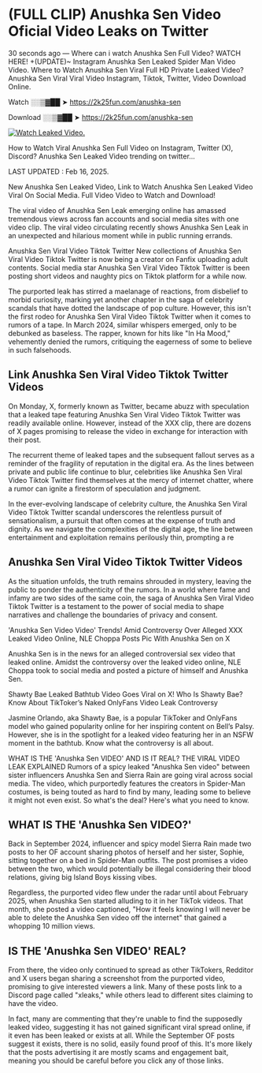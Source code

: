 # (FULL CLIP) Anushka Sen Video Oficial Video Leaks on Twitter

30 seconds ago — Where can i watch Anushka Sen Full Video? WATCH HERE! +(UPDATE)~ Instagram Anushka Sen Leaked Spider Man Video Video. Where to Watch Anushka Sen Viral Full HD Private Leaked Video? Anushka Sen Viral Viral Video Instagram, Tiktok, Twitter, Video Download Online.

Watch ░░▒▓██ ➤ https://2k25fun.com/anushka-sen

Download ░░▒▓██ ➤ https://2k25fun.com/anushka-sen

[![Watch Leaked Video.](https://miro.medium.com/v2/resize:fit:828/format:webp/1*cilzJN44JGOrTw9NJCrNHA.gif "Watch Leaked Video")](https://2k25fun.com/anushka-sen)

How to Watch Viral Anushka Sen Full Video on Instagram, Twitter (X), Discord? Anushka Sen Leaked Video trending on twitter...

LAST UPDATED : Feb 16, 2025.

New Anushka Sen Leaked Video, Link to Watch Anushka Sen Leaked Video Viral On Social Media. Full Video Video to Watch and Download!

The viral video of Anushka Sen Leak emerging online has amassed tremendous views across fan accounts and social media sites with one video clip. The viral video circulating recently shows Anushka Sen Leak in an unexpected and hilarious moment while in public running errands.

Anushka Sen Viral Video Tiktok Twitter New collections of Anushka Sen Viral Video Tiktok Twitter is now being a creator on Fanfix uploading adult contents. Social media star Anushka Sen Viral Video Tiktok Twitter is been posting short videos and naughty pics on Tiktok platform for a while now.

The purported leak has stirred a maelanage of reactions, from disbelief to morbid curiosity, marking yet another chapter in the saga of celebrity scandals that have dotted the landscape of pop culture. However, this isn't the first rodeo for Anushka Sen Viral Video Tiktok Twitter when it comes to rumors of a tape. In March 2024, similar whispers emerged, only to be debunked as baseless. The rapper, known for hits like "In Ha Mood," vehemently denied the rumors, critiquing the eagerness of some to believe in such falsehoods.

## Link Anushka Sen Viral Video Tiktok Twitter Videos

On Monday, X, formerly known as Twitter, became abuzz with speculation that a leaked tape featuring Anushka Sen Viral Video Tiktok Twitter was readily available online. However, instead of the XXX clip, there are dozens of X pages promising to release the video in exchange for interaction with their post.

The recurrent theme of leaked tapes and the subsequent fallout serves as a reminder of the fragility of reputation in the digital era. As the lines between private and public life continue to blur, celebrities like Anushka Sen Viral Video Tiktok Twitter find themselves at the mercy of internet chatter, where a rumor can ignite a firestorm of speculation and judgment.

In the ever-evolving landscape of celebrity culture, the Anushka Sen Viral Video Tiktok Twitter scandal underscores the relentless pursuit of sensationalism, a pursuit that often comes at the expense of truth and dignity. As we navigate the complexities of the digital age, the line between entertainment and exploitation remains perilously thin, prompting a re

##  Anushka Sen Viral Video Tiktok Twitter Videos

As the situation unfolds, the truth remains shrouded in mystery, leaving the public to ponder the authenticity of the rumors. In a world where fame and infamy are two sides of the same coin, the saga of Anushka Sen Viral Video Tiktok Twitter is a testament to the power of social media to shape narratives and challenge the boundaries of privacy and consent.

'Anushka Sen Video Video' Trends! Amid Controversy Over Alleged XXX Leaked Video Online, NLE Choppa Posts Pic With Anushka Sen on X

Anushka Sen is in the news for an alleged controversial sex video that leaked online. Amidst the controversy over the leaked video online, NLE Choppa took to social media and posted a picture of himself and Anushka Sen.

Shawty Bae Leaked Bathtub Video Goes Viral on X! Who Is Shawty Bae? Know About TikToker’s Naked OnlyFans Video Leak Controversy

Jasmine Orlando, aka Shawty Bae, is a popular TikToker and OnlyFans model who gained popularity online for her inspiring content on Bell’s Palsy. However, she is in the spotlight for a leaked video featuring her in an NSFW moment in the bathtub. Know what the controversy is all about.

WHAT IS THE 'Anushka Sen VIDEO' AND IS IT REAL? THE VIRAL VIDEO LEAK EXPLAINED Rumors of a spicy leaked "Anushka Sen video" between sister influencers Anushka Sen and Sierra Rain are going viral across social media. The video, which purportedly features the creators in Spider-Man costumes, is being touted as hard to find by many, leading some to believe it might not even exist. So what's the deal? Here's what you need to know.

## WHAT IS THE 'Anushka Sen VIDEO?'

Back in September 2024, influencer and spicy model Sierra Rain made two posts to her OF account sharing photos of herself and her sister, Sophie, sitting together on a bed in Spider-Man outfits. The post promises a video between the two, which would potentially be illegal considering their blood relations, giving big Island Boys kissing vibes.

Regardless, the purported video flew under the radar until about February 2025, when Anushka Sen started alluding to it in her TikTok videos. That month, she posted a video captioned, "How it feels knowing I will never be able to delete the Anushka Sen video off the internet" that gained a whopping 10 million views.

## IS THE 'Anushka Sen VIDEO' REAL?

From there, the video only continued to spread as other TikTokers, Redditor and X users began sharing a screenshot from the purported video, promising to give interested viewers a link. Many of these posts link to a Discord page called "xleaks," while others lead to different sites claiming to have the video.

In fact, many are commenting that they're unable to find the supposedly leaked video, suggesting it has not gained significant viral spread online, if it even has been leaked or exists at all. While the September OF posts suggest it exists, there is no solid, easily found proof of this. It's more likely that the posts advertising it are mostly scams and engagement bait, meaning you should be careful before you click any of those links.
